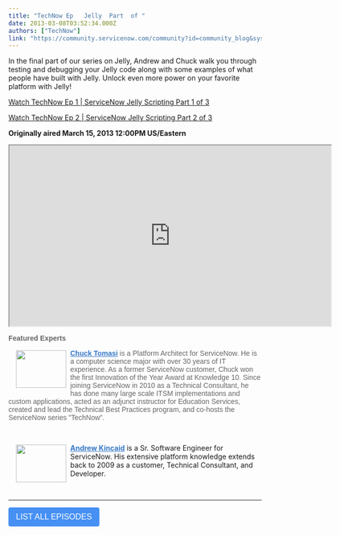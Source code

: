 ```yaml
---
title: "TechNow Ep   Jelly  Part  of "
date: 2013-03-08T03:52:34.000Z
authors: ["TechNow"]
link: "https://community.servicenow.com/community?id=community_blog&sys_id=4f2da6e5dbd0dbc01dcaf3231f9619f6"
---
```

<p>In the final part of our series on Jelly, Andrew and Chuck walk you through testing and debugging your Jelly code along with some examples of what people have built with Jelly. Unlock even more power on your favorite platform with Jelly!</p>
<p><a href="community?id&#61;community_blog&amp;sys_id&#61;f95da629dbd0dbc01dcaf3231f961903" target="_blank" rel="nofollow">Watch TechNow Ep 1 | ServiceNow Jelly Scripting Part 1 of 3</a></p>
<p><a href="community?id&#61;community_blog&amp;sys_id&#61;ceade2a9dbd0dbc01dcaf3231f96199b" target="_blank" rel="nofollow">Watch TechNow Ep 2 | ServiceNow Jelly Scripting Part 2 of 3</a></p>
<p><strong>Originally aired March 15, 2013 12:00PM US/Eastern</strong></p>
<center><iframe src="https://www.youtube.com/embed/gPy5xkks0tA" width="640" height="360"></iframe></center>
<p style="font-family: arial, sans-serif; color: #666666;"><span style="font-weight: inherit; font-family: inherit; font-style: inherit;"><strong>Featured Experts</strong></span></p>
<p style="font-family: arial, sans-serif; color: #666666;"><a style="font-weight: inherit; font-style: inherit; font-family: inherit; color: #3778c7;" href="community?id&#61;community_user_profile&amp;user&#61;7ae05a61db981fc09c9ffb651f9619a2" rel="nofollow"><span style="font-weight: inherit; font-family: inherit; font-style: inherit;"><strong><img class="image-1 jive-image" style="margin: 2px 8px 10px 15px; border: 0px none; font-weight: inherit; font-style: inherit; font-family: inherit;" src="bf1e65cedb9cd304b322f4621f9619b2.iix" width="100" height="75" align="left" />Chuck Tomasi</strong></span></a> is a Platform Architect for ServiceNow. He is a computer science major with over 30 years of IT experience. As a former ServiceNow customer, Chuck won the first Innovation of the Year Award at Knowledge 10. Since joining ServiceNow in 2010 as a Technical Consultant, he has done many large scale ITSM implementations and custom applications, acted as an adjunct instructor for Education Services, created and lead the Technical Best Practices program, and co-hosts the ServiceNow series &#34;TechNow&#34;.</p>
<p style="font-family: arial, sans-serif; color: #666666;"> </p>
<p><a style="font-weight: inherit; font-style: inherit; font-family: inherit; color: #3778c7;" href="community?id&#61;community_user_profile&amp;user&#61;19439229db1c1fc09c9ffb651f9619e8" rel="nofollow"><span style="font-weight: inherit; font-family: inherit; font-style: inherit;"><strong><img class="image-1 jive-image" style="margin: 2px 8px 10px 15px; border: 0px none; font-weight: inherit; font-style: inherit; font-family: inherit;" src="a068d04edb545344e9737a9e0f96199e.iix" width="100" height="75" align="left" />Andrew Kincaid</strong></span></a> is a Sr. Software Engineer for ServiceNow. His extensive platform knowledge extends back to 2009 as a customer, Technical Consultant, and Developer.</p>
<p style="font-family: arial, sans-serif; color: #666666;"> </p>
<hr />
<p><a href="http://bit.ly/servicenow-technow" rel="nofollow"><button style="background-color: #4690f4; border: none; border-radius: 4px; color: white; padding: 10px 15px; text-align: center; text-decoration: none; display: inline-block; font-size: 16px;">LIST ALL EPISODES</button></a></p>